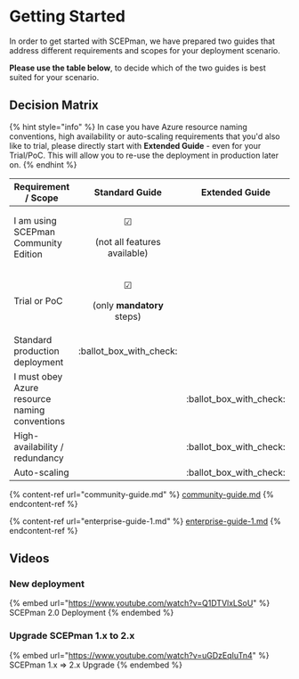 # Getting Started

In order to get started with SCEPman, we have prepared two guides that address different requirements and scopes for your deployment scenario.

**Please use the table below**, to decide which of the two guides is best suited for your scenario.

## Decision Matrix

{% hint style="info" %}
In case you have Azure resource naming conventions, high availability or auto-scaling requirements that you'd also like to trial, please directly start with **Extended Guide** -  even for your Trial/PoC. This will allow you to re-use the deployment in production later on.
{% endhint %}

| Requirement / Scope                           |                                                        Standard Guide                                                        |       Extended Guide       |
| --------------------------------------------- | :--------------------------------------------------------------------------------------------------------------------------: | :------------------------: |
| I am using SCEPman Community Edition          |       <p><span data-gb-custom-inline data-tag="emoji" data-code="2611">☑</span></p><p> (not all features available)</p>      |                            |
| Trial or PoC                                  | <p><span data-gb-custom-inline data-tag="emoji" data-code="2611">☑</span> </p><p>(only <strong>mandatory</strong> steps)</p> |                            |
| Standard production deployment                |                                                  :ballot\_box\_with\_check:                                                  |                            |
| I must obey Azure resource naming conventions |                                                                                                                              | :ballot\_box\_with\_check: |
| High-availability / redundancy                |                                                                                                                              | :ballot\_box\_with\_check: |
| Auto-scaling                                  |                                                                                                                              | :ballot\_box\_with\_check: |

{% content-ref url="community-guide.md" %}
[community-guide.md](community-guide.md)
{% endcontent-ref %}

{% content-ref url="enterprise-guide-1.md" %}
[enterprise-guide-1.md](enterprise-guide-1.md)
{% endcontent-ref %}

## Videos

### New deployment

{% embed url="https://www.youtube.com/watch?v=Q1DTVlxLSoU" %}
SCEPman 2.0 Deployment
{% endembed %}

### Upgrade SCEPman 1.x to 2.x

{% embed url="https://www.youtube.com/watch?v=uGDzEqIuTn4" %}
SCEPman 1.x => 2.x Upgrade
{% endembed %}
